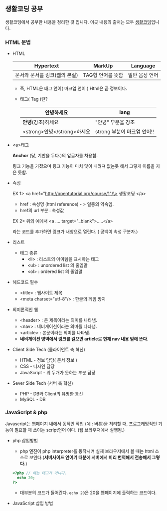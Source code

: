 ## 생활코딩 공부

생활코딩에서 공부한 내용을 정리한 것 입니다. 이곳 내용의 출처는 모두 [생활코딩](https://www.opentutorials.org/)입니다.

### HTML 문법

- HTML 

  | Hypertext         | MarkUp      | Language |
  | ----------------- | ----------- | -------- |
  | 문서와 문서를 링크(웹의 본질) | TAG형 언어를 뜻함 | 일반 음성 언어 |

  - 즉, HTML은 태그 언어( 마크업 언어 ) Html은 곧 정보이다.

  - 태그( Tag )란?

    | 안녕하세요                      | lang                |
    | -------------------------- | ------------------- |
    | **안녕**(강조)하세요              | "안녕" 부분을 강조         |
    | \<strong\>안녕\</strong\>하세요 | strong 부분이 마크업 언어!! |

- \<a\>태그

  **Anchor** (닻, 기반을 두다.)의 앞글자를 차용함.

  링크 기능을 가졌으며 링크 기능이 마치 닻이 내려져 없는듯 해서 그렇게 이름을 지은 듯함.

- 속성 

  EX 1> \<a href="http://opentutorial.org/course/1"/\> 생활코딩 \</a\>

  - href : 속성명 (html reference) - > 일종의 약속임.
  - href의 url 부분 : 속성값

  EX 2> 위의 예에서 \<a .... target="_blank"\>.....\</a\>

  라는 코드를 추가하면 링크가 새창으로 열린다. ( 공백이 속성 구분자.)

- 리스트

  - 태그 종류
    - \<li\> : 리스트의 아이템을 표시하는 태그
    - \<ul\> : unordered list 의 줄임말
    - \<ol> : ordered list 의 줄임말

- 헤드코드 필수

  - \<title\> : 웹사이트 제목
  - \<meta charset="utf-8"/\> : 한글의 께임 방지

- 의미론적인 웹

  - \<header> : 큰 제목이라는 의미를 나타냄.
  - \<nav> : 네비게이션이라는 의미를 나타냄.
  - \<article> : 본문이라는 의미를 나타냄.
  - **네비게이션 영역에서 링크를 걸으면 article로 현재 nav 내용 밑에 뜬다.**

- Client Side Tech (클라이언트 측 혁신)

  - HTML - 정보 담당( 문서 정보 )
  - CSS - 디자인 담당
  - JavaScript - 위 두개가 못하는 부분 담당


- Sever Side Tech (서버 측 혁신)
  - PHP - DB와 Client의 유명한 통신
  - MySQL - DB

### JavaScript & php

 Javascript는 웹페이지 내에서 동적인 작업 (예 : 버튼)을 처리할 때, 프로그래밍적인 기능이 필요할 때 쓰이는 script언어 이다. (웹 브라우저에서 실행됨.)

- php 삽입방법

  - php 엔진이 php interpreter를 동작시켜 실제 브라우저에서 볼 때는 html 소스로 보인다.(**서버사이드 언어기 때분에 서버에서 미리 번역해서 전송해서 그렇다.**)

  ```php
  <?php // 예는 태그가 아니다.
  	echo 20;
  ?>
  ```

  - 대부분의 코드가 들어간다. `echo 20`은 20을 웹페이지에 출력하는 코드이다.

- JavaScript 삽입 방법